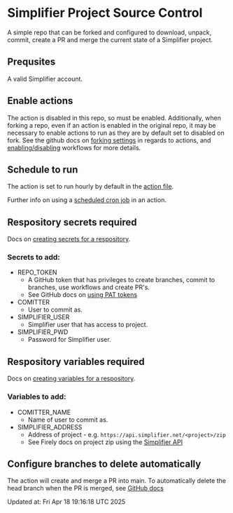 # Simplifier Project Source Control

A simple repo that can be forked and configured to download, unpack, commit, create a PR and merge the current state of a Simplifier project.  

## Prequsites

A valid Simplifier account.

## Enable actions

The action is disabled in this repo, so must be enabled.  Additionally, when forking a repo, even if an action is enabled in the original repo, it may be necessary to enable actions to run as they are by default set to disabled on fork.  See the github docs on [forking settings](https://docs.github.com/en/repositories/managing-your-repositorys-settings-and-features/enabling-features-for-your-repository/managing-github-actions-settings-for-a-repository#controlling-changes-from-forks-to-workflows-in-public-repositories) in regards to actions, and [enabling/disabling](https://docs.github.com/en/actions/managing-workflow-runs/disabling-and-enabling-a-workflow) workflows for more details.

## Schedule to run

The action is set to run hourly by default in the [action file](.github/workflows/backup.yml#L6).  

Further info on using a [scheduled cron job](https://docs.github.com/en/actions/using-workflows/events-that-trigger-workflows#schedule) in an action.

## Respository secrets required

Docs on [creating secrets for a respository](https://docs.github.com/en/actions/security-guides/encrypted-secrets#creating-encrypted-secrets-for-a-repository).

### Secrets to add:

* REPO_TOKEN  
  * A GitHub token that has privileges to create branches, commit to branches, use workflows and create PR's.  
  * See GitHub docs on [using PAT tokens](https://docs.github.com/en/authentication/keeping-your-account-and-data-secure/managing-your-personal-access-tokens)
* COMITTER  
  * User to commit as.  
* SIMPLIFIER_USER  
  * Simplifier user that has access to project.  
* SIMPLIFIER_PWD  
  * Password for Simplifier user.

## Respository variables required

Docs on [creating variables for a respository](https://docs.github.com/en/actions/learn-github-actions/variables#creating-configuration-variables-for-a-repository).

### Variables to add:

* COMITTER_NAME
  * Name of user to commit as.
* SIMPLIFIER_ADDRESS
  * Address of project - e.g. `https://api.simplifier.net/<project>/zip`
  * See Firely docs on project zip using the [Simplifier API](https://docs.fire.ly/projects/Simplifier/features/api.html#project-zip-api)

## Configure branches to delete automatically

The action will create and merge a PR into main.  To automatically delete the head branch when the PR is merged, see [GitHub docs](https://docs.github.com/en/repositories/configuring-branches-and-merges-in-your-repository/configuring-pull-request-merges/managing-the-automatic-deletion-of-branches) 

Updated at: Fri Apr 18 19:16:18 UTC 2025
